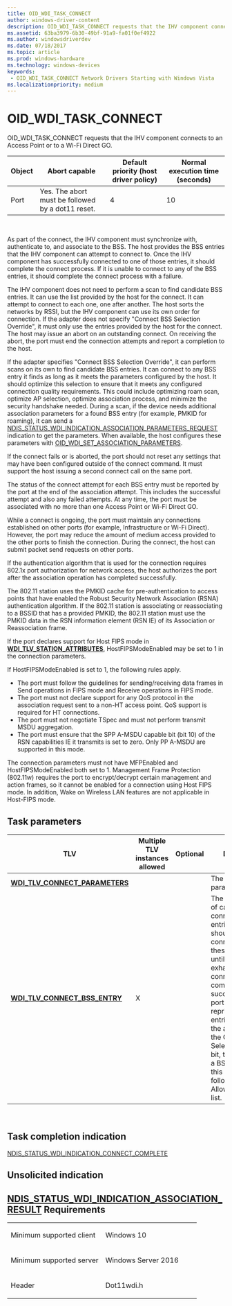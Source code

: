 ```yaml
---
title: OID_WDI_TASK_CONNECT
author: windows-driver-content
description: OID_WDI_TASK_CONNECT requests that the IHV component connects to an Access Point or to a Wi-Fi Direct GO.
ms.assetid: 63ba3979-6b30-49bf-91a9-fa01f0ef4922
ms.author: windowsdriverdev 
ms.date: 07/18/2017 
ms.topic: article 
ms.prod: windows-hardware 
ms.technology: windows-devices 
keywords:
 - OID_WDI_TASK_CONNECT Network Drivers Starting with Windows Vista
ms.localizationpriority: medium
---
```


# OID\_WDI\_TASK\_CONNECT


OID\_WDI\_TASK\_CONNECT requests that the IHV component connects to an Access Point or to a Wi-Fi Direct GO.

| Object | Abort capable                                     | Default priority (host driver policy) | Normal execution time (seconds) |
|--------|---------------------------------------------------|---------------------------------------|---------------------------------|
| Port   | Yes. The abort must be followed by a dot11 reset. | 4                                     | 10                              |

 

As part of the connect, the IHV component must synchronize with, authenticate to, and associate to the BSS. The host provides the BSS entries that the IHV component can attempt to connect to. Once the IHV component has successfully connected to one of those entries, it should complete the connect process. If it is unable to connect to any of the BSS entries, it should complete the connect process with a failure.

The IHV component does not need to perform a scan to find candidate BSS entries. It can use the list provided by the host for the connect. It can attempt to connect to each one, one after another. The host sorts the networks by RSSI, but the IHV component can use its own order for connection. If the adapter does not specify "Connect BSS Selection Override", it must only use the entries provided by the host for the connect. The host may issue an abort on an outstanding connect. On receiving the abort, the port must end the connection attempts and report a completion to the host.

If the adapter specifies "Connect BSS Selection Override", it can perform scans on its own to find candidate BSS entries. It can connect to any BSS entry it finds as long as it meets the parameters configured by the host. It should optimize this selection to ensure that it meets any configured connection quality requirements. This could include optimizing roam scan, optimize AP selection, optimize association process, and minimize the security handshake needed. During a scan, if the device needs additional association parameters for a found BSS entry (for example, PMKID for roaming), it can send a [NDIS\_STATUS\_WDI\_INDICATION\_ASSOCIATION\_PARAMETERS\_REQUEST](ndis-status-wdi-indication-association-parameters-request.md) indication to get the parameters. When available, the host configures these parameters with [OID\_WDI\_SET\_ASSOCIATION\_PARAMETERS](oid-wdi-set-association-parameters.md).

If the connect fails or is aborted, the port should not reset any settings that may have been configured outside of the connect command. It must support the host issuing a second connect call on the same port.

The status of the connect attempt for each BSS entry must be reported by the port at the end of the association attempt. This includes the successful attempt and also any failed attempts. At any time, the port must be associated with no more than one Access Point or Wi-Fi Direct GO.

While a connect is ongoing, the port must maintain any connections established on other ports (for example, Infrastructure or Wi-Fi Direct). However, the port may reduce the amount of medium access provided to the other ports to finish the connection. During the connect, the host can submit packet send requests on other ports.

If the authentication algorithm that is used for the connection requires 802.1x port authorization for network access, the host authorizes the port after the association operation has completed successfully.

The 802.11 station uses the PMKID cache for pre-authentication to access points that have enabled the Robust Security Network Association (RSNA) authentication algorithm. If the 802.11 station is associating or reassociating to a BSSID that has a provided PMKID, the 802.11 station must use the PMKID data in the RSN information element (RSN IE) of its Association or Reassociation frame.

If the port declares support for Host FIPS mode in [**WDI\_TLV\_STATION\_ATTRIBUTES**](https://msdn.microsoft.com/library/windows/hardware/dn898066), HostFIPSModeEnabled may be set to 1 in the connection parameters.

If HostFIPSModeEnabled is set to 1, the following rules apply.

-   The port must follow the guidelines for sending/receiving data frames in Send operations in FIPS mode and Receive operations in FIPS mode.
-   The port must not declare support for any QoS protocol in the association request sent to a non-HT access point. QoS support is required for HT connections.
-   The port must not negotiate TSpec and must not perform transmit MSDU aggregation.
-   The port must ensure that the SPP A-MSDU capable bit (bit 10) of the RSN capabilities IE it transmits is set to zero. Only PP A-MSDU are supported in this mode.

The connection parameters must not have MFPEnabled and HostFIPSModeEnabled both set to 1. Management Frame Protection (802.11w) requires the port to encrypt/decrypt certain management and action frames, so it cannot be enabled for a connection using Host FIPS mode. In addition, Wake on Wireless LAN features are not applicable in Host-FIPS mode.

## Task parameters


| TLV                                                                      | Multiple TLV instances allowed | Optional | Description                                                                                                                                                                                                                                                                                                                                                                                                  |
|--------------------------------------------------------------------------|--------------------------------|----------|--------------------------------------------------------------------------------------------------------------------------------------------------------------------------------------------------------------------------------------------------------------------------------------------------------------------------------------------------------------------------------------------------------------|
| [**WDI\_TLV\_CONNECT\_PARAMETERS**](https://msdn.microsoft.com/library/windows/hardware/dn926266) |                                |          | The connection parameters.                                                                                                                                                                                                                                                                                                                                                                                   |
| [**WDI\_TLV\_CONNECT\_BSS\_ENTRY**](https://msdn.microsoft.com/library/windows/hardware/dn926264)  | X                              |          | The preferred list of candidate connect BSS entries. The port should attempt to connect to any of these BSS entries until the list is exhausted or the connection completed successfully. The port can reprioritize the entries if needed. If the adapter has set the Connect BSS Selection Override bit, then it can pick a BSS that is not in this list as long as it follows the Allowed/Disallowed list. |

 

## Task completion indication


[NDIS\_STATUS\_WDI\_INDICATION\_CONNECT\_COMPLETE](ndis-status-wdi-indication-connect-complete.md)
## Unsolicited indication


[NDIS\_STATUS\_WDI\_INDICATION\_ASSOCIATION\_RESULT](ndis-status-wdi-indication-association-result.md)
Requirements
------------

<table>
<colgroup>
<col width="50%" />
<col width="50%" />
</colgroup>
<tbody>
<tr class="odd">
<td><p>Minimum supported client</p></td>
<td><p>Windows 10</p></td>
</tr>
<tr class="even">
<td><p>Minimum supported server</p></td>
<td><p>Windows Server 2016</p></td>
</tr>
<tr class="odd">
<td><p>Header</p></td>
<td>Dot11wdi.h</td>
</tr>
</tbody>
</table>

 

 




